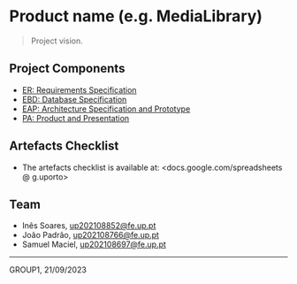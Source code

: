# Product name (e.g. MediaLibrary)

> Project vision.

## Project Components

* [ER: Requirements Specification](er)
* [EBD: Database Specification](ebd)
* [EAP: Architecture Specification and Prototype](eap)
* [PA: Product and Presentation](pa)

## Artefacts Checklist

* The artefacts checklist is available at: <docs.google.com/spreadsheets @ g.uporto>

## Team

* Inês Soares, up202108852@fe.up.pt
* João Padrão, up202108766@fe.up.pt
* Samuel Maciel, up202108697@fe.up.pt

***
GROUP1, 21/09/2023
